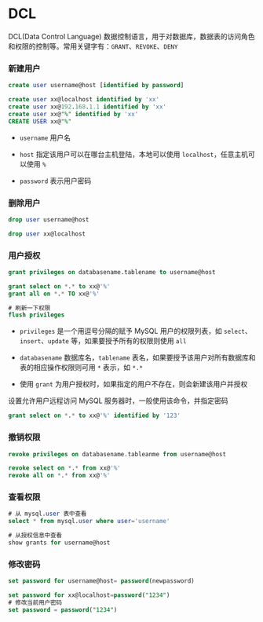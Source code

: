 # DCL

DCL(Data Control Language) 数据控制语言，用于对数据库，数据表的访问角色和权限的控制等。常用关键字有：`GRANT`、`REVOKE`、`DENY`

### 新建用户

```sql
create user username@host [identified by password]

create user xx@localhost identified by 'xx'
create user xx@192.168.1.1 identified by 'xx'
create user xx@"%" identified by 'xx'
CREATE USER xx@"%"
```

- `username` 用户名

- `host` 指定该用户可以在哪台主机登陆，本地可以使用 `localhost`，任意主机可以使用 `%`

- `password` 表示用户密码

### 删除用户

```sql
drop user username@host

drop user xx@localhost
```

### 用户授权

```sql
grant privileges on databasename.tablename to username@host

grant select on *.* to xx@'%'
grant all on *.* TO xx@'%'

# 刷新一下权限
flush privileges
```

- `privileges` 是一个用逗号分隔的赋予 MySQL 用户的权限列表，如 `select`、`insert`、`update` 等，如果要授予所有的权限则使用 `all`

- `databasename` 数据库名，`tablename` 表名，如果要授予该用户对所有数据库和表的相应操作权限则可用 `*` 表示，如 `*.*`

- 使用 `grant` 为用户授权时，如果指定的用户不存在，则会新建该用户并授权

设置允许用户远程访问 MySQL 服务器时，一般使用该命令，并指定密码

```sql
grant select on *.* to xx@'%' identified by '123'
```

### 撤销权限

```sql
revoke privileges on databasename.tableanme from username@host

revoke select on *.* from xx@'%'
revoke all on *.* from xx@'%'
```

### 查看权限

```sql
# 从 mysql.user 表中查看
select * from mysql.user where user='username'

# 从授权信息中查看
show grants for username@host
```

### 修改密码

```sql
set password for username@host= password(newpassword)

set password for xx@localhost=password("1234")
# 修改当前用户密码
set password = password("1234")
```

## 
